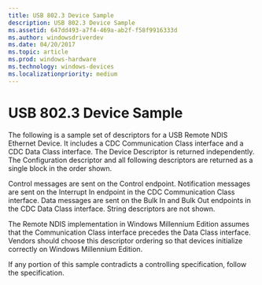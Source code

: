 ```yaml
---
title: USB 802.3 Device Sample
description: USB 802.3 Device Sample
ms.assetid: 647dd493-a7f4-469a-ab2f-f58f9916333d
ms.author: windowsdriverdev
ms.date: 04/20/2017
ms.topic: article
ms.prod: windows-hardware
ms.technology: windows-devices
ms.localizationpriority: medium
---
```


# USB 802.3 Device Sample





The following is a sample set of descriptors for a USB Remote NDIS Ethernet Device. It includes a CDC Communication Class interface and a CDC Data Class interface. The Device Descriptor is returned independently. The Configuration descriptor and all following descriptors are returned as a single block in the order shown.

Control messages are sent on the Control endpoint. Notification messages are sent on the Interrupt In endpoint in the CDC Communication Class interface. Data messages are sent on the Bulk In and Bulk Out endpoints in the CDC Data Class interface. String descriptors are not shown.

The Remote NDIS implementation in Windows Millennium Edition assumes that the Communication Class interface precedes the Data Class interface. Vendors should choose this descriptor ordering so that devices initialize correctly on Windows Millennium Edition.

If any portion of this sample contradicts a controlling specification, follow the specification.

 

 





